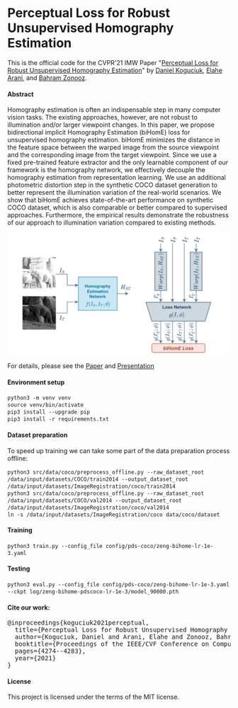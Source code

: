 # Perceptual Loss for Robust Unsupervised Homography Estimation


This is the official code for the CVPR'21 IMW Paper "[Perceptual Loss for Robust Unsupervised Homography Estimation](https://openaccess.thecvf.com/content/CVPR2021W/IMW/html/Koguciuk_Perceptual_Loss_for_Robust_Unsupervised_Homography_Estimation_CVPRW_2021_paper.html)" by [Daniel Koguciuk](https://linkedin.com/in/danielkoguciuk), [Elahe Arani](https://www.researchgate.net/profile/Elahe-Arani), and [Bahram Zonooz](https://scholar.google.com/citations?hl=en&user=FZmIlY8AAAAJ).

#### Abstract

Homography estimation is often an indispensable step in many computer vision tasks. The existing approaches, however, are not robust to illumination and/or larger viewpoint changes. In this paper, we propose bidirectional implicit Homography Estimation (biHomE) loss for unsupervised homography estimation. biHomE minimizes the distance in the feature space between the warped image from the source viewpoint and the corresponding image from the target viewpoint. Since we use a fixed pre-trained feature extractor and the only learnable component of our framework is the homography network, we effectively decouple the homography estimation from representation learning. We use an additional photometric distortion step in the synthetic COCO dataset generation to better represent the illumination variation of the real-world scenarios. We show that biHomE achieves state-of-the-art performance on synthetic COCO dataset, which is also comparable or better compared to supervised approaches. Furthermore, the empirical results demonstrate the robustness of our approach to illumination variation compared to existing methods.

![alt text](fig/teaser.png)

For details, please see the [Paper](https://openaccess.thecvf.com/content/CVPR2021W/IMW/html/Koguciuk_Perceptual_Loss_for_Robust_Unsupervised_Homography_Estimation_CVPRW_2021_paper.html) and [Presentation](https://www.youtube.com/watch?v=X6aRM2ctxXI&ab_channel=NeurAI)

#### Environment setup

```
python3 -m venv venv
source venv/bin/activate
pip3 install --upgrade pip
pip3 install -r requirements.txt
```

#### Dataset preparation

To speed up training we can take some part of the data preparation process offline:

```
python3 src/data/coco/preprocess_offline.py --raw_dataset_root /data/input/datasets/COCO/train2014 --output_dataset_root /data/input/datasets/ImageRegistration/coco/train2014
python3 src/data/coco/preprocess_offline.py --raw_dataset_root /data/input/datasets/COCO/val2014 --output_dataset_root /data/input/datasets/ImageRegistration/coco/val2014
ln -s /data/input/datasets/ImageRegistration/coco data/coco/dataset
```

#### Training

```
python3 train.py --config_file config/pds-coco/zeng-bihome-lr-1e-3.yaml
```

#### Testing

```
python3 eval.py --config_file config/pds-coco/zeng-bihome-lr-1e-3.yaml --ckpt log/zeng-bihome-pdscoco-lr-1e-3/model_90000.pth
```

#### Cite our work:
<pre>
@inproceedings{koguciuk2021perceptual,
  title={Perceptual Loss for Robust Unsupervised Homography Estimation},
  author={Koguciuk, Daniel and Arani, Elahe and Zonooz, Bahram},
  booktitle={Proceedings of the IEEE/CVF Conference on Computer Vision and Pattern Recognition},
  pages={4274--4283},
  year={2021}
}
</pre>

#### License
This project is licensed under the terms of the MIT license.

